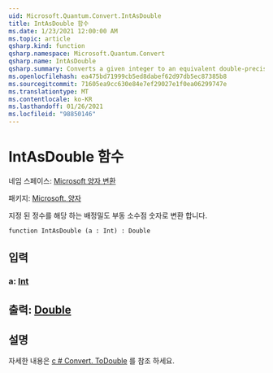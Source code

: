 ```yaml
---
uid: Microsoft.Quantum.Convert.IntAsDouble
title: IntAsDouble 함수
ms.date: 1/23/2021 12:00:00 AM
ms.topic: article
qsharp.kind: function
qsharp.namespace: Microsoft.Quantum.Convert
qsharp.name: IntAsDouble
qsharp.summary: Converts a given integer to an equivalent double-precision floating-point number.
ms.openlocfilehash: ea475bd71999cb5ed8dabef62d97db5ec87385b8
ms.sourcegitcommit: 71605ea9cc630e84e7ef29027e1f0ea06299747e
ms.translationtype: MT
ms.contentlocale: ko-KR
ms.lasthandoff: 01/26/2021
ms.locfileid: "98850146"
---
```

# <a name="intasdouble-function"></a>IntAsDouble 함수

네임 스페이스: [Microsoft 양자 변환](xref:Microsoft.Quantum.Convert)

패키지: [Microsoft. 양자](https://nuget.org/packages/Microsoft.Quantum.QSharp.Core)


지정 된 정수를 해당 하는 배정밀도 부동 소수점 숫자로 변환 합니다.

```qsharp
function IntAsDouble (a : Int) : Double
```


## <a name="input"></a>입력

### <a name="a--int"></a>a: [Int](xref:microsoft.quantum.lang-ref.int)





## <a name="output--double"></a>출력: [Double](xref:microsoft.quantum.lang-ref.double)



## <a name="remarks"></a>설명

자세한 내용은 [c # Convert. ToDouble](https://docs.microsoft.com/dotnet/api/system.convert.todouble?view=netframework-4.7.1#System_Convert_ToDouble_System_Int64_) 를 참조 하세요.